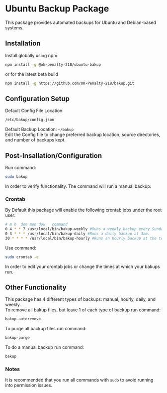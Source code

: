 # Ubuntu Backup Package
This package provides automated backups for Ubuntu and Debian-based systems.


## Installation
Install globally using npm:<br>
```bash 
npm install -g @ok-penalty-218/ubuntu-bakup
```
or for the latest beta build<br>
```bash
npm install -g https://github.com/OK-Penalty-218/bakup.git
```

## Configuration Setup
Default Config File Location: 
```bash
/etc/bakup/config.json
```
Default Backup Location: ```~/bakup```<br>
Edit the Config file to change preferred backup location, source directories, and number of backups kept.

## Post-Insallation/Configuration
Run command:
```bash
sudo bakup
```
In order to verify functionality. The command will run a manual backup.

### Crontab
By Default this package will enable the following crontab jobs under the root user:
```bash
# m h  dom mon dow   command
0 4 * * 7 /usr/local/bin/bakup-weekly #Runs a weekly backup every Sunday at 4am.
0 3 * * * /usr/local/bin/bakup-daily #Runs a daily backup at 3am.
30 * * * * /usr/local/bin/bakup-hourly #Runs an hourly backup at the top of every hour. 
```
Use command: 
```bash
sudo crontab -e
```
In order to edit your crontab jobs or change the times at which your bakups run.

## Other Functionality
This package has 4 different types of backups: manual, hourly, daily, and weekly.<br>
To remove all bakup files, but leave 1 of each type of backup run command: 
```bash
bakup-autoremove
```
To purge all backup files run command: 
```bash
bakup-purge
```
To do a manual backup run command: 
```bash
bakup
```

### Notes
It is recommended that you run all commands with ```sudo``` to avoid running into permission issues.
